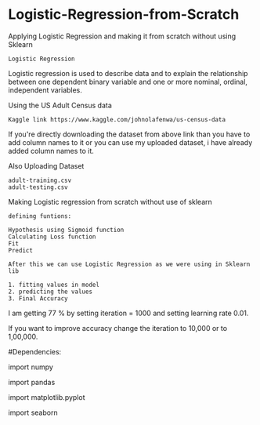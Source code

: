 # Logistic-Regression-from-Scratch
Applying Logistic Regression and making it from scratch without using Sklearn

    Logistic Regression
Logistic regression is used to describe data and to explain the relationship between one dependent binary variable and one or more nominal, ordinal, independent variables.

Using the US Adult Census data

    Kaggle link https://www.kaggle.com/johnolafenwa/us-census-data

If you're directly downloading the dataset from above link than you have to add column names to it or you can use my uploaded dataset, i have already added column names to it.

Also Uploading Dataset

    adult-training.csv
    adult-testing.csv
          
Making Logistic regression from scratch without use of sklearn

    defining funtions:

    Hypothesis using Sigmoid function
    Calculating Loss function
    Fit
    Predict

    After this we can use Logistic Regression as we were using in Sklearn lib

    1. fitting values in model
    2. predicting the values
    3. Final Accuracy

I am getting 77 % by setting iteration = 1000 and setting learning rate 0.01.

If you want to improve accuracy change the iteration to 10,000 or to 1,00,000.

#Dependencies:

import numpy

import pandas

import matplotlib.pyplot

import seaborn
